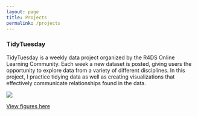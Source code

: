 ```yaml
---
layout: page
title: Projects
permalink: /projects
---
```


### TidyTuesday
TidyTuesday is a weekly data project organized by the R4DS Online Learning Community. Each week a new dataset is posted, giving users the opportunity to explore data from a variety of different disciplines. In this project, I practice tidying data as well as creating visualizations that effectively communicate relationships found in the data.

<img src="{{ site.url }}/images/TidyTuesday.jpg"/>

[View figures here](https://github.com/kyledtorres/tidytuesday)
